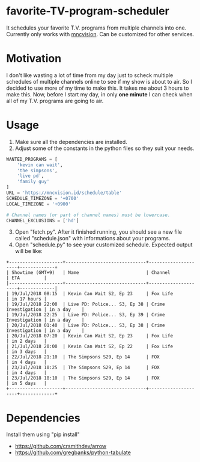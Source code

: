 # favorite-TV-program-scheduler
It schedules your favorite T.V. programs from multiple channels into one. Currently only works with [mncvision](https://mncvision.id/schedule/table). Can be customized for other services.

# Motivation
I don't like wasting a lot of time from my day just to scheck multiple schedules of multiple channels online to see if my show is about to air. So I decided to use more of my time to make this. It takes me about 3 hours to make this. Now, before I start my day, in only **one minute** I can check when all of my T.V. programs are going to air.

# Usage
1. Make sure all the dependencies are installed.
2. Adjust some of the constants in the python files so they suit your needs.
```python
WANTED_PROGRAMS = [
    'kevin can wait',
    'the simpsons',
    'live pd',
    'family guy'
]
URL = 'https://mncvision.id/schedule/table'
SCHEDULE_TIMEZONE = '+0700'
LOCAL_TIMEZONE = '+0900'

# Channel names (or part of channel names) must be lowercase.
CHANNEL_EXCLUSIONS = ['hd']
```
3. Open "fetch.py". After it finished running, you should see a new file called "schedule.json" with informations about your programs.
4. Open "schedule.py" to see your customized schedule. Expected output will be like:
```
+--------------------+------------------------------+---------------------+-------------+
| Showtime (GMT+9)   | Name                         | Channel             | ETA         |
|--------------------+------------------------------+---------------------+-------------|
| 19/Jul/2018 08:15  | Kevin Can Wait S2, Ep 23     | Fox Life            | in 17 hours |
| 19/Jul/2018 22:00  | Live PD: Police... S3, Ep 38 | Crime Investigation | in a day    |
| 19/Jul/2018 22:25  | Live PD: Police... S3, Ep 39 | Crime Investigation | in a day    |
| 20/Jul/2018 01:40  | Live PD: Police... S3, Ep 38 | Crime Investigation | in a day    |
| 20/Jul/2018 07:20  | Kevin Can Wait S2, Ep 23     | Fox Life            | in 2 days   |
| 21/Jul/2018 20:00  | Kevin Can Wait S2, Ep 22     | Fox Life            | in 3 days   |
| 22/Jul/2018 21:10  | The Simpsons S29, Ep 14      | FOX                 | in 4 days   |
| 23/Jul/2018 10:25  | The Simpsons S29, Ep 14      | FOX                 | in 4 days   |
| 23/Jul/2018 18:10  | The Simpsons S29, Ep 14      | FOX                 | in 5 days   |
+--------------------+------------------------------+---------------------+-------------+
```

# Dependencies
Install them using "pip install"

- https://github.com/crsmithdev/arrow
- https://github.com/gregbanks/python-tabulate
